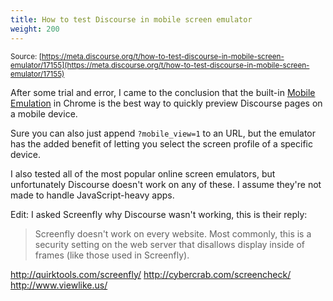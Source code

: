 ```yaml
---
title: How to test Discourse in mobile screen emulator
weight: 200
---
```


<small class="documentation-source">Source: [https://meta.discourse.org/t/how-to-test-discourse-in-mobile-screen-emulator/17155](https://meta.discourse.org/t/how-to-test-discourse-in-mobile-screen-emulator/17155)</small>

After some trial and error, I came to the conclusion that the built-in [Mobile Emulation][1] in Chrome is the best way to quickly preview Discourse pages on a mobile device.

Sure you can also just append `?mobile_view=1` to an URL, but the emulator has the added benefit of letting you select the screen profile of a specific device.

I also tested all of the most popular online screen emulators, but unfortunately Discourse doesn't work on any of these. I assume they're not made to handle JavaScript-heavy apps.

Edit: I asked Screenfly why Discourse wasn't working, this is their reply:

> Screenfly doesn't work on every website.  Most commonly, this is a security setting on the web server that disallows display inside of frames (like those used in Screenfly).

http://quirktools.com/screenfly/
http://cybercrab.com/screencheck/
http://www.viewlike.us/

  [1]: https://developer.chrome.com/devtools/docs/mobile-emulation
